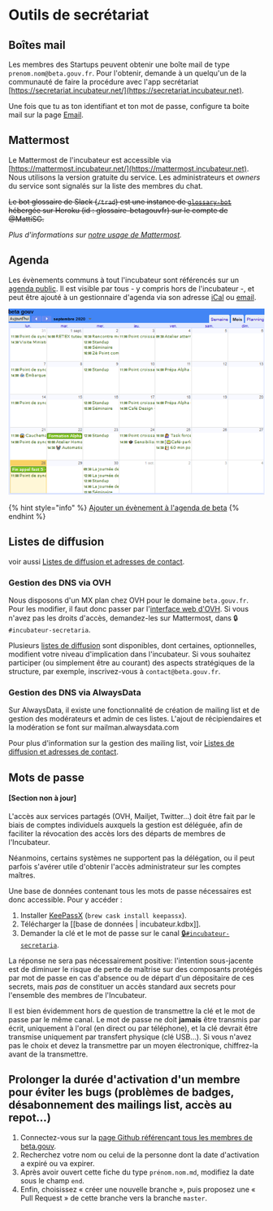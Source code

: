 # Outils de secrétariat

## Boîtes mail

Les membres des Startups peuvent obtenir une boîte mail de type `prenom.nom@beta.gouv.fr`. Pour l'obtenir, demande à un quelqu'un de la communauté de faire la procédure avec l'app secrétariat [https://secretariat.incubateur.net/](https://secretariat.incubateur.net).

Une fois que tu as ton identifiant et ton mot de passe, configure ta boite mail sur la page [Email](../emails.md).

## Mattermost

Le Mattermost de l'incubateur est accessible via  [https://mattermost.incubateur.net/](https://mattermost.incubateur.net). Nous utilisons la version gratuite du service. Les administrateurs et _owners_ du service sont signalés sur la liste des membres du chat.

~~Le bot glossaire de Slack (`/trad`) est une instance de ~~[~~`glossary-bot`~~](https://github.com/codeforamerica/glossary-bot)~~ hébergée sur Heroku (id : glossaire-betagouvfr) sur le compte de @MattiSG.~~

_Plus d'informations sur_ [_notre usage de Mattermost_](../mattermost/)_._

## Agenda

Les évènements communs à tout l'incubateur sont référencés sur un [agenda public](https://calendar.google.com/calendar/embed?src=0ieonqap1r5jeal5ugeuhoovlg%40group.calendar.google.com\&ctz=Europe/Paris). Il est visible par tous - y compris hors de l'incubateur -, et peut être ajouté à un gestionnaire d'agenda via son adresse [iCal](https://calendar.google.com/calendar/ical/0ieonqap1r5jeal5ugeuhoovlg%40group.calendar.google.com/public/basic.ics) ou [email](mailto:0ieonqap1r5jeal5ugeuhoovlg@group.calendar.google.com).

![Image d'illustration](<../../../.gitbook/assets/image (18).png>)

{% hint style="info" %}
[Ajouter un évènement à l'agenda de beta](https://airtable.com/shrWvcUAOJqllVqtj)
{% endhint %}

## Listes de diffusion

voir aussi [Listes de diffusion et adresses de contact](liste-de-diffusion-et-adresses-de-contact.md).

### Gestion des DNS via OVH

Nous disposons d'un MX plan chez OVH pour le domaine `beta.gouv.fr`. Pour les modifier, il faut donc passer par l'[interface web d'OVH](https://www.ovh.com/fr/g1596.mail_mutualise_guide_dutilisation_mailing-list). Si vous n'avez pas les droits d'accès, demandez-les sur Mattermost, dans 🔒`#incubateur-secretaria`.

Plusieurs [listes de diffusion](liste-de-diffusion-et-adresses-de-contact.md) sont disponibles, dont certaines, optionnelles, modifient votre niveau d'implication dans l'incubateur. Si vous souhaitez participer (ou simplement être au courant) des aspects stratégiques de la structure, par exemple, inscrivez-vous à `contact@beta.gouv.fr`.

### Gestion des DNS via AlwaysData

Sur AlwaysData, il existe une fonctionnalité de création de mailing list et de gestion des modérateurs et admin de ces listes. L'ajout de récipiendaires et la modération se font sur mailman.alwaysdata.com

Pour plus d'information sur la gestion des mailing list, voir [Listes de diffusion et adresses de contact](liste-de-diffusion-et-adresses-de-contact.md).

## Mots de passe

#### \[Section non à jour]

L'accès aux services partagés (OVH, Mailjet, Twitter…) doit être fait par le biais de comptes individuels auxquels la gestion est déléguée, afin de faciliter la révocation des accès lors des départs de membres de l'Incubateur.

Néanmoins, certains systèmes ne supportent pas la délégation, ou il peut parfois s'avérer utile d'obtenir l'accès administrateur sur les comptes maîtres.

Une base de données contenant tous les mots de passe nécessaires est donc accessible. Pour y accéder :

1. Installer [KeePassX](https://www.keepassx.org) (`brew cask install keepassx`).
2. Télécharger la \[\[base de données | incubateur.kdbx]].
3. Demander la clé et le mot de passe sur le canal [🔒`#incubateur-secretaria`](https://startups-detat.slack.com/messages/incubateur-secretaria/).

La réponse ne sera pas nécessairement positive: l'intention sous-jacente est de diminuer le risque de perte de maîtrise sur des composants protégés par mot de passe en cas d'absence ou de départ d'un dépositaire de ces secrets, mais _pas_ de constituer un accès standard aux secrets pour l'ensemble des membres de l'Incubateur.

Il est bien évidemment hors de question de transmettre la clé et le mot de passe par le même canal. Le mot de passe ne doit **jamais** être transmis par écrit, uniquement à l'oral (en direct ou par téléphone), et la clé devrait être transmise uniquement par transfert physique (clé USB…). Si vous n'avez pas le choix et devez la transmettre par un moyen électronique, chiffrez-la avant de la transmettre.

## Prolonger la durée d'activation d'un membre pour éviter les bugs (problèmes de badges, désabonnement des mailings list, accès au repot…)

1. Connectez-vous sur la [page Github référençant tous les membres de beta.gouv](https://github.com/betagouv/beta.gouv.fr/tree/master/content/\_authors).
2. Recherchez votre nom ou celui de la personne dont la date d'activation a expiré ou va expirer.
3. Après avoir ouvert cette fiche du type `prénom.nom.md`, modifiez la date sous le champ `end`.
4. Enfin, choisissez « créer une nouvelle branche », puis proposez une « Pull Request » de cette branche vers la branche `master`.
